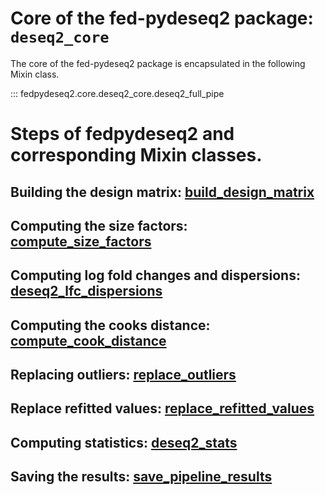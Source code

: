 # Core of the fed-pydeseq2 package: `deseq2_core`

The core of the fed-pydeseq2 package is encapsulated in the following Mixin class.

::: fedpydeseq2.core.deseq2_core.deseq2_full_pipe

# Steps of fedpydeseq2 and corresponding Mixin classes.

## Building the design matrix: [build_design_matrix](build_design_matrix.md)

## Computing the size factors: [compute_size_factors](compute_size_factors.md)


## Computing log fold changes and dispersions: [deseq2_lfc_dispersions](deseq2_lfc_dispersions.md)

## Computing the cooks distance: [compute_cook_distance](compute_cook_distance.md)

## Replacing outliers: [replace_outliers](replace_outliers.md)

## Replace refitted values: [replace_refitted_values](replace_refitted_values.md)

## Computing statistics: [deseq2_stats](deseq2_stats.md)

## Saving the results: [save_pipeline_results](save_pipeline_results.md)
